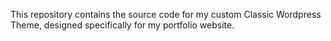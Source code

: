 This repository contains the source code for my custom Classic Wordpress Theme, designed specifically for my portfolio website.